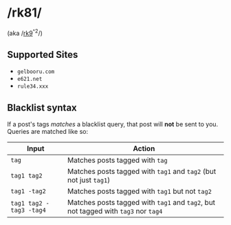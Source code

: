# /rk81/

(aka /[rk9](https://github.com/dogkisser/rk9)<sup>^2</sup>/)

## Supported Sites

- `gelbooru.com`
- `e621.net`
- `rule34.xxx`

## Blacklist syntax

If a post's tags _matches_ a blacklist query, that post will **not** be sent to you. Queries are
matched like so:

| Input                   | Action                                                                             |
| ----------------------- | ---------------------------------------------------------------------------------- |
| `tag`                   | Matches posts tagged with `tag`                                                    |
| `tag1 tag2`             | Matches posts tagged with `tag1` and `tag2` (but not just `tag1`)                  |
| `tag1 -tag2`            | Matches posts tagged with `tag1` but not `tag2`                                    |
| `tag1 tag2 -tag3 -tag4` | Matches posts tagged with `tag1` and `tag2`, but not tagged with `tag3` nor `tag4` |